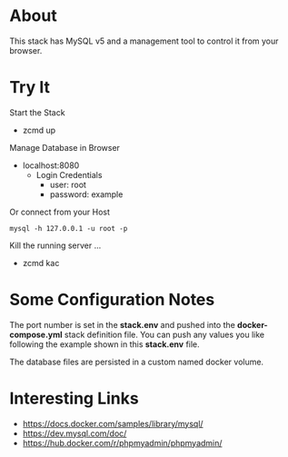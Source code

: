 # About

This stack has MySQL v5 and a management tool to control it from your browser.

# Try It

Start the Stack

* zcmd up

Manage Database in Browser

* localhost:8080
  * Login Credentials
    * user: root
    * password: example

Or connect from your Host

    mysql -h 127.0.0.1 -u root -p

Kill the running server ...
* zcmd kac

# Some Configuration Notes

The port number is set in the __stack.env__ and pushed into the __docker-compose.yml__ stack definition file.  You can push any values you like following the example shown in this __stack.env__ file.

The database files are persisted in a custom named docker volume.

# Interesting Links

* https://docs.docker.com/samples/library/mysql/
* https://dev.mysql.com/doc/
* https://hub.docker.com/r/phpmyadmin/phpmyadmin/
